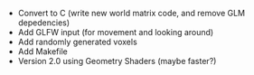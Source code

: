  * Convert to C (write new world matrix code, and remove GLM depedencies)
 * Add GLFW input (for movement and looking around)
 * Add randomly generated voxels
 * Add Makefile
 * Version 2.0 using Geometry Shaders (maybe faster?)
